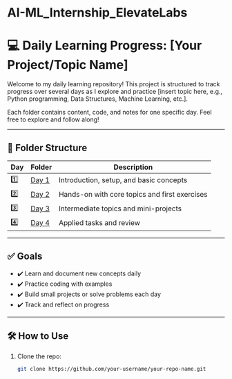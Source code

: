 # AI-ML_Internship_ElevateLabs

# 💻 Daily Learning Progress: [Your Project/Topic Name]

Welcome to my daily learning repository! This project is structured to track progress over several days as I explore and practice [insert topic here, e.g., Python programming, Data Structures, Machine Learning, etc.].

Each folder contains content, code, and notes for one specific day. Feel free to explore and follow along!

---

## 📁 Folder Structure

| Day | Folder | Description |
|-----|--------|-------------|
| 1️⃣  | [Day 1](./day1) | Introduction, setup, and basic concepts |
| 2️⃣  | [Day 2](./day2) | Hands-on with core topics and first exercises |
| 3️⃣  | [Day 3](./day3) | Intermediate topics and mini-projects |
| 4️⃣  | [Day 4](./day4) | Applied tasks and review |

---

## ✅ Goals

- ✔️ Learn and document new concepts daily
- ✔️ Practice coding with examples
- ✔️ Build small projects or solve problems each day
- ✔️ Track and reflect on progress

---

## 🛠️ How to Use

1. Clone the repo:
   ```bash
   git clone https://github.com/your-username/your-repo-name.git
